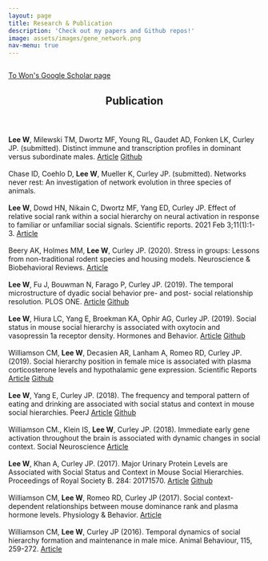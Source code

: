 ```yaml
---
layout: page
title: Research & Publication
description: 'Check out my papers and Github repos!'
image: assets/images/gene_network.png
nav-menu: true
---
```


<span class="image fit"><img src="{% link assets/images/gene_network.png %}" alt="" /></span>

<p><a href="https://scholar.google.com/citations?hl=en&user=vveG5zwAAAAJ" class="button special fit">To Won's Google Scholar page</a></p>
<!-- Main -->
<div id="main" class="alt">


<!-- Publication -->
<!-- 
<section id="one">
	<div class="inner">
		<header class="major">
			<h1>Current research</h1>
		</header> -->


<!-- Publication -->
<section id="one">
	<div class="inner">
		<header class="major">
			<h1>Publication</h1>
		</header>
<p>
<b>Lee W</b>, Milewski TM, Dwortz MF, Young RL, Gaudet AD, Fonken LK, Curley JP. (submitted). Distinct immune and transcription profiles in dominant versus subordinate males.
<a href="https://github.com/veritas1uxmea/immune/blob/master/Lee_2021_preprint.pdf" class="button small">Article</a> 
<a href="https://github.com/veritas1uxmea/immune" class="button small">Github</a>
<br />
<br />
Chase ID, Coehlo D, <b>Lee W</b>, Mueller K, Curley JP. (submitted). Networks never rest: An investigation of network evolution in three species of animals.     
<br />
  <br />
<b>Lee W</b>, Dowd HN, Nikain C, Dwortz MF, Yang ED, Curley JP. Effect of relative social rank within a social hierarchy on neural activation in response to familiar or unfamiliar social signals. Scientific reports. 2021 Feb 3;11(1):1-3.
<a href="https://www.nature.com/articles/s41598-021-82255-8" class="button small">Article</a><br />
<br />
Beery AK, Holmes MM, <b>Lee W</b>, Curley JP. (2020). Stress in groups: Lessons from non-traditional rodent species and housing models. Neuroscience & Biobehavioral Reviews.     
<a href="https://www.sciencedirect.com/science/article/pii/S0149763419310905" class="button small">Article</a>
<br />
  <br />
<b>Lee W</b>, Fu J, Bouwman N, Farago P, Curley JP. (2019). The temporal microstructure of dyadic social behavior pre- and post- social relationship resolution. PLOS ONE.     
<a href="https://journals.plos.org/plosone/article?id=10.1371/journal.pone.0220596" class="button small">Article</a>
<a href="https://github.com/veritas1uxmea/temporal_microstructure" class="button small">Github</a>
<br />
  <br />
<b>Lee W</b>, Hiura LC, Yang E, Broekman KA, Ophir AG, Curley JP. (2019). Social status in mouse social hierarchy is associated with oxytocin and vasopressin 1a receptor density. Hormones and Behavior.     
<a href="https://www.sciencedirect.com/science/article/pii/S0018506X19301035" class="button small">Article</a>
<a href="https://github.com/veritas1uxmea/otr_v1ar" class="button small">Github</a>
<br />
  <br />
Williamson CM, <b>Lee W</b>, Decasien AR, Lanham A, Romeo RD, Curley JP. (2019). Social hierarchy position in female mice is associated with plasma corticosterone levels and hypothalamic gene expression. Scientific Reports     
<a href="https://www.nature.com/articles/s41598-019-43747-w" class="button small">Article</a>
<a href="https://github.com/veritas1uxmea/females" class="button small">Github</a>
<br />
 <br />
<b>Lee W</b>, Yang E, Curley JP. (2018). The frequency and temporal pattern of eating and drinking are associated with social status and context in mouse social hierarchies. PeerJ     
<a href="https://peerj.com/articles/5617" class="button small">Article</a>
<a href="https://github.com/veritas1uxmea/foraging" class="button small">Github</a>
<br />
  <br />
Williamson CM., Klein IS, <b>Lee W</b>, Curley JP. (2018). Immediate early gene activation throughout the brain is associated with dynamic changes in social context. Social Neuroscience     
<a href="https://www.tandfonline.com/doi/abs/10.1080/17470919.2018.1479303" class="button small">Article</a>
<br />
  <br />
<b>Lee W</b>, Khan A, Curley JP. (2017). Major Urinary Protein Levels are Associated with Social Status and Context in Mouse Social Hierarchies. Proceedings of Royal Society B. 284: 20171570.     
<a href="https://royalsocietypublishing.org/doi/abs/10.1098/rspb.2017.1570" class="button small">Article</a>
<a href="https://github.com/veritas1uxmea/mups" class="button small">Github</a>
<br />
  <br />
Williamson CM, <b>Lee W</b>, Romeo RD, Curley JP (2017). Social context-dependent relationships between mouse dominance rank and plasma hormone levels. Physiology & Behavior.     
<a href="https://www.sciencedirect.com/science/article/pii/S0031938416310654" class="button small">Article</a>
<br />
  <br />
Williamson CM, <b>Lee W</b>, Curley JP (2016). Temporal dynamics of social hierarchy formation and maintenance in male mice. Animal Behaviour, 115, 259-272.     
<a href="https://www.sciencedirect.com/science/article/abs/pii/S0003347216000798" class="button small">Article</a>
</p>